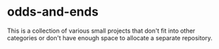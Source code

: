 # odds-and-ends
This is a collection of various small projects that don't fit into other categories or don't have enough space to allocate a separate repository.

